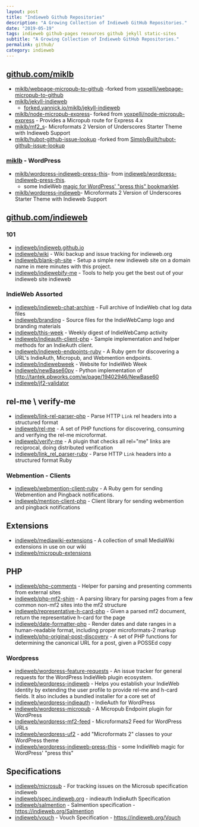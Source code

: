 ```yaml
---
layout: post
title: "Indieweb Github Repositories"
description: "A Growing Collection of Indieweb GitHub Repositories."
date: "2019-05-19"
tags: indieweb github-pages resources github jekyll static-sites
subtitle: "A Growing Collection of Indieweb GitHub Repositories."
permalink: github/
category: indieweb
---
```



## [github.com/miklb](https://github.com/miklb)

* [miklb/webpage-micropub-to-github](https://github.com/miklb/webpage-micropub-to-github) -forked from [voxpelli/webpage-micropub-to-github](https://github.com/voxpelli/webpage-micropub-to-github)
* [miklb/jekyll-indieweb](https://github.com/miklb/jekyll-indieweb)
  * [forked.yannick.io/miklb/jekyll-indieweb](http://forked.yannick.io/miklb/jekyll-indieweb)
* [miklb/node-micropub-express](https://github.com/miklb/node-micropub-express)- forked from [voxpelli/node-micropub-express](https://github.com/voxpelli/node-micropub-express) - Provides a Micropub route for Express 4.x
* [miklb/mf2_s](https://github.com/miklb/mf2_s)- Microformats 2 Version of Underscores Starter Theme with Indieweb Support
* [miklb/hubot-github-issue-lookup](https://github.com/miklb/hubot-github-issue-lookup)
  -forked from [SimplyBuilt/hubot-github-issue-lookup](https://github.com/Simplybuilt/hubot-github-issue-lookup)


### [miklb](https://github.com/miklb) - WordPress

* [miklb/wordpress-indieweb-press-this](https://github.com/miklb/wordpress-indieweb-press-this)- from [indieweb/wordpress-indieweb-press-this](https://github.com/miklb/wordpress-indieweb-press-this).
  * some IndieWeb [magic for WordPress' "press this" bookmarklet](https://snarfed.org/indieweb-press-this-bookmarklets-for-wordpress). 
* [miklb/wordpress-indieweb](https://github.com/miklb/wordpress-indieweb)- Microformats 2 Version of Underscores Starter Theme with Indieweb Support

## [github.com/indieweb](https://github.com/indieweb) 

### 101

* [indieweb/indieweb.github.io](https://github.comindieweb/indieweb.github.io)
* [indieweb/wiki](https://github.com/indieweb/wiki) - Wiki backup and issue tracking for indieweb.org
* [indieweb/blank-gh-site](https://github.com/indieweb/blank-gh-site) - Setup a simple new indieweb site on a domain name in mere minutes with this project.
* [indieweb/indiewebify-me](https://github.com/indieweb/indiewebify-me) - Tools to help you get the best out of your indieweb site
indieweb

### IndieWeb Assorted

* [indieweb/indieweb-chat-archive](https://github.com/indieweb/indieweb-chat-archive) -  Full archive of IndieWeb chat log data files
* [indieweb/branding](https://github.com/indieweb/branding) - Source files for the IndieWebCamp logo and branding materials
* [indieweb/this-week](https://github.com/indieweb/this-week) - Weekly digest of IndieWebCamp activity
* [indieweb/indieauth-client-php](https://github.com/indieweb/indieauth-client-php) - Sample implementation and helper methods for an IndieAuth client.
* [indieweb/indieweb-endpoints-ruby](https://github.com/indieweb/indieweb-endpoints-ruby) - A Ruby gem for discovering a URL's IndieAuth, Micropub, and Webmention endpoints.
* [indieweb/indiewebweek](https://github.com/indieweb/indiewebweek) - Website for IndieWeb Week
* [indieweb/newBase60py](https://github.com/newBase60py) - Python implementation of http://tantek.pbworks.com/w/page/19402946/NewBase60
* [indieweb/jf2-validator](https://github.com/indieweb/jf2-validator)

## rel-me \ verify-me
* [indieweb/link-rel-parser-php](https://github.com/indieweb/link-rel-parser-php) - Parse HTTP `Link` rel headers into a structured format
* [indieweb/rel-me](https://github.com/indieweb/rel-me) - A set of PHP functions for discovering, consuming and verifying the rel-me microformat.
* [indieweb/verify-me](https://github.com/indieweb/verify-me) - A plugin that checks all rel="me" links are reciprocal, doing distributed verification
* [indieweb/link_rel_parser-ruby](https://github.com/indieweb/link_rel_parser-ruby) - Parse HTTP `Link` headers into a structured format
Ruby

### Webmention - Clients
* [indieweb/webmention-client-ruby](https://github.com/indieweb/webmention-client-ruby) - A Ruby gem for sending Webmention and Pingback notifications.
* [indieweb/mention-client-php](https://github.com/indieweb/mention-client-php) - Client library for sending webmention and pingback notifications

## Extensions
* [indieweb/mediawiki-extensions](https://github.com/indieweb/mediawiki-extensions) - A collection of small MediaWiki extensions in use on our wiki
* [indieweb/micropub-extensions](https://github.com/indieweb/micropub-extensions)


## PHP
* [indieweb/php-comments](https://github.com/indieweb/php-comments) - Helper for parsing and presenting comments from external sites
* [indieweb/php-mf2-shim](https://github.com/indieweb/php-mf2-shim) - A parsing library for parsing pages from a few common non-mf2 sites into the mf2 structure
* [indieweb/representative-h-card-php](https://github.com/indieweb/representative-h-card-php) - Given a parsed mf2 document, return the representative h-card for the page
* [indieweb/date-formatter-php](https://github.com/indieweb/date-formatter-php) - Render dates and date ranges in a human-readable format, including proper microformats-2 markup
* [indieweb/php-original-post-discovery](https://github.com/indieweb/php-original-post-discovery) - A set of PHP functions for determining the canonical URL for a post, given a POSSEd copy

### Wordpress
* [indieweb/wordpress-feature-requests](https://github.com/wordpress-feature-requests) - An issue tracker for general requests for the WordPress IndieWeb plugin ecosystem.
* [indieweb/wordpress-indieweb](https://github.com/indieweb/wordpress-indieweb) - Helps you establish your IndieWeb identity by extending the user profile to provide rel-me and h-card fields. It also includes a bundled installer for a core set of 
* [indieweb/wordpress-indieauth](https://github.com/indieweb/wordpress-indieauth) - IndieAuth for WordPress
* [indieweb/wordpress-micropub](https://github.com/indieweb/wordpress-micropub) - A Micropub Endpoint plugin for WordPress
* [indieweb/wordpress-mf2-feed](https://github.com/indieweb/wordpress-mf2-feed) - Microformats2 Feed for WordPress URLs
* [indieweb/wordpress-uf2](https://github.com/indieweb/wordpress-uf2) - add "Microformats 2" classes to your WordPress theme
* [indieweb/wordpress-indieweb-press-this](https://github.com/indieweb/wordpress-indieweb-press-this) - some IndieWeb magic for WordPress' "press this" 

## Specifications

* [indieweb/microsub](https://github.com/microsub) - For tracking issues on the Microsub specification
indieweb
* [indieweb/spec.indieweb.org](https://github.com/indieweb/spec.indieweb.org) - indieauth
IndieAuth Specification
* [indieweb/salmention](https://github.com/indieweb/salmention) - Salmention specification - https://indieweb.org/Salmention
* [indieweb/vouch](https://github.com/indieweb/vouch) - Vouch Specification - https://indieweb.org/Vouch


